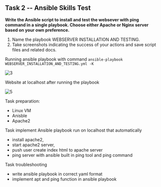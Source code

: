 ## Task 2 -- Ansible Skills Test

**Write the Ansible script to install and test the websever with ping command in a single playbook. Choose either Apache or Nginx server based on your own preference.**

 1. Name the playbook WEBSERVER INSTALLATION AND TESTING.
 2. Take screenshots indicating the success of your actions and save script files and related docs.

Running ansible playbook with command 
`ansible-playbook WEBSERVER_INSTALLATION_AND_TESTING.yml -K`

![3](https://user-images.githubusercontent.com/46795818/192132627-e8600868-5885-47a4-92fa-d80db4953ac6.png)

Website at localhost after running the playbook

![5](https://user-images.githubusercontent.com/46795818/192132648-189415d0-730b-441d-8fb9-c5dd8ef50582.png)

Task preparation:

 - Linux VM
 - Anisble
 - Apache2

Task implement
Ansible playbook run on localhost that automatically

 - install apache2, 
 - start apache2 server, 
 - push user create index html to apache server 
 - ping server with ansible built in ping tool and ping command

Task troubleshooting

 - write ansible playbook in correct yaml format
 - implement apt and ping function in ansible playbook
